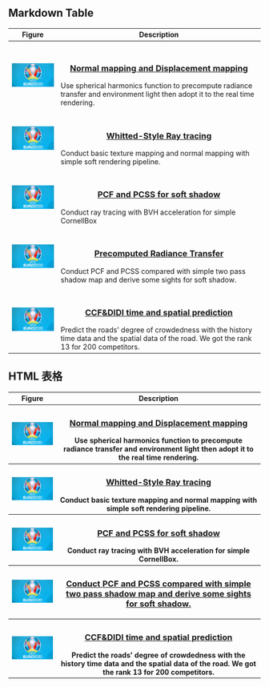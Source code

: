 ## Markdown Table
| Figure | Description |
|---|---|
| <p align="center">
<img href="https://github.com/bohaothu/md-table-example" src="./static/img/euro2020.jpg" width="160"></p> |[<h3 style="text-align: center">Normal mapping and Displacement mapping</h3>](https://github.com/bohaothu/md-table-example)Use spherical harmonics function to precompute radiance transfer and environment light then adopt it to the real time rendering. |
| <p align="center">
<img href="https://github.com/bohaothu/md-table-example" src="./static/img/euro2020.jpg" width="160"></p> |[<h3 style="text-align: center">Whitted-Style Ray tracing</h3>](https://github.com/bohaothu/md-table-example)Conduct basic texture mapping and normal mapping with simple soft rendering pipeline.  |
| <p align="center">
<img href="https://github.com/bohaothu/md-table-example" src="./static/img/euro2020.jpg" width="160"></p> |[<h3 style="text-align: center">PCF and PCSS for soft shadow</h3>](https://github.com/bohaothu/md-table-example)Conduct ray tracing with BVH acceleration for simple CornellBox |
| <p align="center">
<img href="https://github.com/bohaothu/md-table-example" src="./static/img/euro2020.jpg" width="160"></p> |[<h3 style="text-align: center">Precomputed Radiance Transfer</h3>](https://github.com/bohaothu/md-table-example)Conduct PCF and PCSS compared with simple two pass shadow map and derive some sights for soft shadow. |
| <p align="center">
<img href="https://github.com/bohaothu/md-table-example" src="./static/img/euro2020.jpg" width="160"></p> |[<h3 style="text-align: center">CCF&DIDI time and spatial prediction</h3>](https://github.com/bohaothu/md-table-example)Predict the roads' degree of crowdedness with the history time data and the spatial data of the road. We got the rank 13 for 200 competitors. |

## HTML 表格
<table style="width:100%; border: none;">
  <tr>
    <th>Figure</th>
    <th>Description</th>
  </tr>
  <tr>
    <th><p align="center"><img href="https://github.com/bohaothu/md-table-example" src="./static/img/euro2020.jpg" width="160"></p></th>
    <th><h3 style="text-align: center"><a href="https://github.com/bohaothu/md-table-example">Normal mapping and Displacement mapping</a></h3>Use spherical harmonics function to precompute radiance transfer and environment light then adopt it to the real time rendering.</th>
  </tr>
  <tr>
    <th><p align="center"><img href="https://github.com/bohaothu/md-table-example" src="./static/img/euro2020.jpg" width="160"></p></th>
    <th><h3 style="text-align: center"><a href="https://github.com/bohaothu/md-table-example">Whitted-Style Ray tracing</a></h3>Conduct basic texture mapping and normal mapping with simple soft rendering pipeline.</th>
  </tr>
  <tr>
    <th><p align="center"><img href="https://github.com/bohaothu/md-table-example" src="./static/img/euro2020.jpg" width="160"></p></th>
    <th><h3 style="text-align: center"><a href="https://github.com/bohaothu/md-table-example">PCF and PCSS for soft shadow</a></h3>Conduct ray tracing with BVH acceleration for simple CornellBox.</th>
  </tr>
  <tr>
    <th><p align="center"><img href="https://github.com/bohaothu/md-table-example" src="./static/img/euro2020.jpg" width="160"></p></th>
    <th><h3 style="text-align: center"><a href="https://github.com/bohaothu/md-table-example">Conduct PCF and PCSS compared with simple two pass shadow map and derive some sights for soft shadow.</th>
  </tr>
  <tr>
    <th><p align="center"><img href="https://github.com/bohaothu/md-table-example" src="./static/img/euro2020.jpg" width="160"></p></th>
    <th><h3 style="text-align: center"><a href="https://github.com/bohaothu/md-table-example">CCF&DIDI time and spatial prediction</a></h3>Predict the roads' degree of crowdedness with the history time data and the spatial data of the road. We got the rank 13 for 200 competitors. </th>
  </tr>
</table>